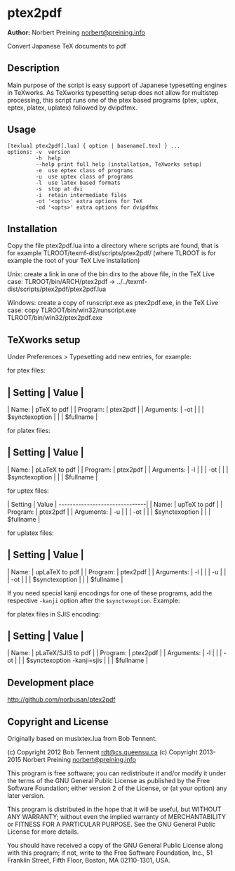 # ptex2pdf #

**Author:** Norbert Preining <norbert@preining.info>

Convert Japanese TeX documents to pdf

## Description ##

Main purpose of the script is easy support of Japanese typesetting
engines in TeXworks. As TeXworks typesetting setup does not allow
for multistep processing, this script runs one of the ptex based
programs (ptex, uptex, eptex, platex, uplatex) followed by dvipdfmx.

## Usage ##

`````
[texlua] ptex2pdf[.lua] { option | basename[.tex] } ... 
options: -v  version
         -h  help
         --help print full help (installation, TeXworks setup)
         -e  use eptex class of programs
         -u  use uptex class of programs
         -l  use latex based formats
         -s  stop at dvi
         -i  retain intermediate files
         -ot '<opts>' extra options for TeX
         -od '<opts>' extra options for dvipdfmx
`````

## Installation ##

Copy the file ptex2pdf.lua into a directory where scripts are found,
that is for example
  TLROOT/texmf-dist/scripts/ptex2pdf/
(where TLROOT is for example the root of your TeX Live installation)

Unix:
create a link in one of the bin dirs to the above file, in the
TeX Live case:
  TLROOT/bin/ARCH/ptex2pdf -> ../../texmf-dist/scripts/ptex2pdf/ptex2pdf.lua

Windows:
create a copy of runscript.exe as ptex2pdf.exe, in the TeX Live case:
  copy TLROOT/bin/win32/runscript.exe TLROOT/bin/win32/ptex2pdf.exe

## TeXworks setup ##

Under Preferences > Typesetting add new entries, for example:

for ptex files:

| Setting     |  Value           |
----------------------------------
| Name:       |  pTeX to pdf     |
| Program:    |  ptex2pdf        |
| Arguments:  |  -ot             |
|             |  $synctexoption  |
|             |  $fullname       |


for platex files:

| Setting     | Value          |
--------------------------------
| Name:       | pLaTeX to pdf  |
| Program:    | ptex2pdf       |
| Arguments:  | -l             |
|             | -ot            |
|             | $synctexoption |
|             | $fullname      |

for uptex files:

| Setting     | Value          |
-------------------------------|
| Name:       | upTeX to pdf   |
| Program:    | ptex2pdf       |
| Arguments:  | -u             |
|             | -ot            |
|             | $synctexoption |
|             | $fullname      |

for uplatex files:

| Setting     | Value          |
--------------------------------
| Name:       | upLaTeX to pdf |
| Program:    | ptex2pdf       |
| Arguments:  | -l             |
|             | -u             |
|             | -ot            |
|             | $synctexoption |
|             | $fullname      |

If you need special kanji encodings for one of these programs,
add the respective `-kanji` option after the `$synctexoption`. Example:

for platex files in SJIS encoding:

| Setting     | Value                       |
---------------------------------------------
| Name:       | pLaTeX/SJIS to pdf          |
| Program:    | ptex2pdf                    |
| Arguments:  | -l                          |
|             | -ot                         |
|             | $synctexoption -kanji=sjis  |
|             | $fullname                   |


## Development place ##

http://github.com/norbusan/ptex2pdf

## Copyright and License ##

Originally based on musixtex.lua from Bob Tennent.

(c) Copyright 2012 Bob Tennent rdt@cs.queensu.ca
(c) Copyright 2013-2015 Norbert Preining norbert@preining.info

This program is free software; you can redistribute it and/or modify it
under the terms of the GNU General Public License as published by the
Free Software Foundation; either version 2 of the License, or (at your
option) any later version.

This program is distributed in the hope that it will be useful,
but WITHOUT ANY WARRANTY; without even the implied warranty of
MERCHANTABILITY or FITNESS FOR A PARTICULAR PURPOSE. See the GNU General
Public License for more details.

You should have received a copy of the GNU General Public License along
with this program; if not, write to the Free Software Foundation, Inc.,
51 Franklin Street, Fifth Floor, Boston, MA 02110-1301, USA.

